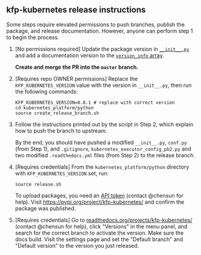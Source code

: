 ## kfp-kubernetes release instructions

Some steps require elevated permissions to push branches, publish the package, and release documentation. However, anyone can perform step 1 to begin the process.

1.  [No permissions required] Update the package version in
    [`__init__.py`](https://github.com/kubeflow/pipelines/blob/master/kubernetes_platform/python/kfp/kubernetes/__init__.py)
    and add a documentation version to the
    [`version_info` array](https://github.com/kubeflow/pipelines/blob/0907a1155b393516b4f8de8561467dbb1f9be5da/kubernetes_platform/python/docs/conf.py#L140).

    **Create and merge the PR into the `master` branch.**

1.  [Requires repo OWNER permissions]  Replace the `KFP_KUBERNETES_VERSION` value with the version in
    `__init__.py`, then run the following commands:

    ```
    KFP_KUBERNETES_VERSION=0.0.1 # replace with correct version
    cd kubernetes_platform/python
    source create_release_branch.sh
    ```

1.  Follow the instructions printed out by the script in Step 2, which explain how to push the branch to upstream.

    By the end, you
    should have pushed a modified `__init__.py`, `conf.py` (from Step 1), and `.gitignore`, `kubernetes_executor_config_pb2.py` and two modified `.readthedocs.yml` files (from Step 2) to the release branch.

1.  [Requires credentials] From the `kubernetes_platform/python` directory with
    `KFP_KUBERNETES_VERSION` set, run:

    ```
    source release.sh
    ```
    To upload packages, you need an [API token](https://packaging.python.org/en/latest/guides/distributing-packages-using-setuptools/#create-an-account) (contact @chensun for help).
    Visit https://pypi.org/project/kfp-kubernetes/ and confirm the package was published.
    
1.  [Requires credentials] Go to
    [readthedocs.org/projects/kfp-kubernetes/](https://readthedocs.org/projects/kfp-kubernetes/) (contact @chensun for help),
    click "Versions" in the menu panel, and search for the correct branch to activate the version. Make sure the docs build.
    Visit the settings page and set the "Default branch" and "Default version" to the version you just released.

